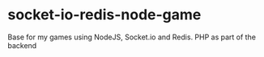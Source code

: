 socket-io-redis-node-game
=========================

Base for my games using NodeJS, Socket.io and Redis. PHP as part of the backend
